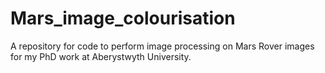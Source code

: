 # Mars_image_colourisation
A repository for code to perform image processing on Mars Rover images for my PhD work at Aberystwyth University.
